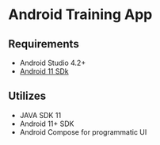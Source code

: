 # Android Training App

## Requirements
- Android Studio 4.2+
- [Android 11 SDk](https://developer.android.com/about/versions/11/setup-sdk#get-sdk)


## Utilizes
- JAVA SDK 11
- Android 11+ SDK
- Android Compose for programmatic UI